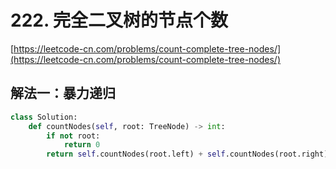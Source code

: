 # 222. 完全二叉树的节点个数

[https://leetcode-cn.com/problems/count-complete-tree-nodes/](https://leetcode-cn.com/problems/count-complete-tree-nodes/)

## 解法一：暴力递归

```python
class Solution:
    def countNodes(self, root: TreeNode) -> int:
        if not root:
            return 0
        return self.countNodes(root.left) + self.countNodes(root.right) + 1
```

